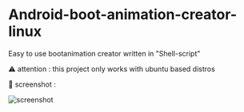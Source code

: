 # Android-boot-animation-creator-linux
Easy to use bootanimation creator written in "Shell-script"

⚠️ attention :   this project only works with ubuntu based distros



📸 screenshot :


![screenshot](https://user-images.githubusercontent.com/91899799/135888535-bb83b54a-9ee6-4b44-b5a5-29b8bc81a0d3.png)
